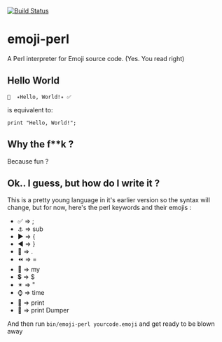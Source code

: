 [![Build Status](https://travis-ci.org/apcros/emoji-perl.svg?branch=master)](https://travis-ci.org/apcros/emoji-perl)
# emoji-perl
A Perl interpreter for Emoji source code. (Yes. You read right)

## Hello World

    📠  ✴Hello, World!✴ ✅

is equivalent to:

    print "Hello, World!";

## Why the f**k ?

Because fun ?

## Ok.. I guess, but how do I write it ?

This is a pretty young language in it's earlier version so the syntax will change, but for now, here's the perl keywords and their
emojis :

- ✅ => ;
- ⚓ => sub
- ▶ => {
- ◀ => }
- 🔹 => .
- ⏪ => =
- 📌 => my
- 💲 => $
- ✴ => "
- ⌚ => time
- 📠 => print
- 💩 => print Dumper

And then run `bin/emoji-perl yourcode.emoji` and get ready to be blown away
